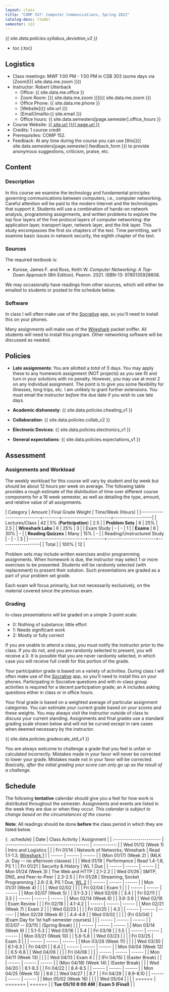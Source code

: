 ```yaml
---
layout: class
title: "COMP 337: Computer Communications, Spring 2022"
catalog-desc: (todo)
semester: s22
---
```


*{{ site.data.policies.syllabus_deviation_v2 }}*

* toc
{:toc}

## Logistics

* Class meetings: MWF 1:00 PM - 1:50 PM in CSB 303 (some days via [Zoom]({{ site.data.me.zoom }}))
* Instructor: Robert Utterback
  * Office: {{ site.data.me.office }}
  * Zoom Room: [{{ site.data.me.zoom }}]({{ site.data.me.zoom }})
  * Office Phone: {{ site.data.me.phone }}
  * [Website]({{ site.url }})
  * [Email](mailto:{{ site.email }})
  * Office hours: {{ site.data.semesters[page.semester].office_hours }}
* Course Website: <a href="{{ site.url }}{{ page.url }}">{{ site.url }}{{ page.url }}</a>
* Credits: 1 course credit
* Prerequisites: COMP 152.
* Feedback: At any time during the course you can use
  [this]({{ site.data.semesters[page.semester].feedback_form }}) to provide
  anonymous suggestions, criticism, praise, etc.

## Content

### Description

In this course we examine the technology and fundamental principles
governing communications between computers, i.e., computer
networking. Careful attention will be paid to the modern Internet and
the technologies that support it. Students will use a combination of
hands-on network analysis, programming assignments, and written
problems to explore the top four layers of the five protocol layers of
computer networking: the application layer, transport layer, network
layer, and the link layer. This study encompasses the first six
chapters of the text. Time permitting, we'll examine basic issues in
network security, the eighth chapter of the text.

### Sources

The required textbook is:

* Kurose, James F. and Ross, Keith W. *Computer Networking: A Top-Down Approach* (8th
  Edition). Pearon. 2021. ISBN-13: 9780135928608.
  
We may occasionally have readings from other sources, which will
either be emailed to students or posted to the schedule below.

### Software

In class I will often make use of the
[Socrative](https://socrative.com) app, so you'll need to install this
on your phones.

Many assignments will make use of the
[Wireshark](https://www.wireshark.org/) packet sniffer. All students
will need to install this program. Other networking software will be
discussed as needed.

## Policies

* **Late assignments**: You are allotted a *total* of *5* days. You
  may apply these to any homework assignment (NOT projects) as you see
  fit and turn in your solutions with no penalty. However, you may use
  at most 2 on any individual assignment. The point is to give you
  some flexibility for illnesses, long trips, etc. I am unlikely to
  grant further extensions. You must email the instructor *before* the
  due date if you wish to use late days.

* **Academic dishonesty**: {{ site.data.policies.cheating_v1 }}

* **Collaboration**: {{ site.data.policies.collab_v2 }}

* **Electronic Devices**: {{ site.data.policies.electronics_v1 }}

* **General expectations**: {{ site.data.policies.expectations_v1 }}

## Assessment

### Assignments and Workload

The weekly workload for this course will vary by student and by week
but should be about 12 hours per week on average. The following table
provides a rough estimate of the distribution of time over different
course components for a 16 week semester, as well as detailing the
type, amount, and relative value of all assignments.

| Category                   | Amount |     Final Grade Weight | Time/Week (Hours) |
|----------------------------+--------+------------------------+-------------------|
| Lectures/Class             |     42 | 5% (**Participation**) |               2.5 |
| **Problem Sets**           |      6 |                    25% |               2.5 |
| **Wireshark Labs**         |      6 |                    25% |                 3 |
| Exam Study                 |      - |                      - |                 1 |
| **Exams**                  |      6 |                    30% |                 - |
| **Reading Quizzes**        |   Many |                    15% |                 - |
| Reading/Unstructured Study |      - |                      - |                 3 |
|----------------------------+--------+------------------------+-------------------|
| Total                      |        |                   100% |                12 |

Problem sets may include written exercises and/or programming
assignments. When homework is due, the instructor may select 1 or more
exercises to be presented. Students will be randomly selected (with
replacement) to present their solution. Such presentations are graded
as a part of your problem set grade.

Each exam will focus primarily, but not necessarily exclusively, on
the material covered since the previous exam.

### Grading

In-class presentations will be graded on a simple 3-point scale:

- 0: Nothing of substance; little effort
- 1: Needs significant work
- 2: Mostly or fully correct

If you are unable to attend a class, you must notify the instructor
*prior* to the class. If you do not, and you are randomly selected to
present, you will receive a 0. It is possible that you are never
randomly selected, in which case you will receive full credit for this
portion of the grade.

Your participation grade is based on a variety of activities. During
class I will often make use of the [Socrative](https://socrative.com)
app, so you'll need to install this on your phones. Participating in
Socrative questions and with in-class group activities is required for
a decent participation grade; an A includes asking questions either in
class or in office hours.

Your final grade is based on a weighted average of particular
assignment categories. You can estimate your current grade based on
your scores and these weights. You may always visit the instructor
outside of class to discuss your current standing. Assignments and
final grades use a standard grading scale shown below and will not
be curved except in rare cases when deemed necessary by the
instructor.

{{ site.data.policies.gradescale_std_v1 }}

You are always welcome to challenge a grade that you feel is unfair or
calculated incorrectly. Mistakes made in your favor will never be
corrected to lower your grade. Mistakes made not in your favor will be
corrected. *Basically, after the initial grading your score can only
go up as the result of a challenge.*

## Schedule
The following **tentative** calendar should give you a feel for how
work is distributed throughout the semester. Assignments and events
are listed in the week they are due or when they occur. *This calendar
is subject to change based on the circumstances of the course*.

**Note**: All readings should be done **before** the class period in
which they are listed below.

<!-- Each day's slides/notes can be found in [this shared -->
<!-- folder](https://monmouthcollege-my.sharepoint.com/:f:/g/personal/rutterback_monmouthcollege_edu/El9m6H7DIk9PmTw_63XCwhABvx_cembEy2hSjaVvBX1fCg?e=6RM3Cl). You -->
<!-- will need to be logged in to your Monmouth College account to see the -->
<!-- folder. If I have not uploaded the week's slides by Friday afternoon -->
<!-- you are free to email me a reminder. -->


{: .schedule}
| Date                     | Class Activity                             | Assignment                     |
| :----------------------- | :----------------------------------------: | -----------:                   |
| Wed 01/12 (Week 1)       | Intro and Logistics                        |                                |
| Fri 01/14                | Network of Networks; Wireshark             | Read 1.1-1.3, [Wireshark 1][1] |
| ------                   | ------                                     | ------                         |
| (Mon 01/17) (Week 2)     | (MLK Jr. Day -- no afternoon classes)      |                                |
| Wed 01/19                | Performance                                | Read 1.4-1.8, PS 1             |
| Fri 01/21                | Security & History                         | WL 1 Due                       |
| ------                   | ------                                     | ------                         |
| Mon 01/24 (Week 3)       | The Web and HTTP                           | 2.1-2.2                        |
| Wed 01/26                | SMTP, DNS, and Peer-to-Peer                | 2.3-2.5                        |
| Fri 01/28                | Streaming; Socket Programming              | 2.6-2.8, PS 1 Due, [WL 2][2]   |
| ------                   | ------                                     | ------                         |
| Mon 01/31 (Week 4)       |                                            |                                |
| Wed 02/02                |                                            |                                |
| Fri 02/04                | Exam 1                                     |                                |
| ------                   | ------                                     | ------                         |
| Mon 02/07 (Week 5)       |                                            | 3.1-3.3                        |
| Wed 02/09                |                                            | 3.4                            |
| Fri 02/11                |                                            | 3.5                            |
| ------                   | ------                                     | ------                         |
| Mon 02/14 (Week 6)       |                                            | 3.6-3.9                        |
| Wed 02/16                | Exam Review                                |                                |
| Fri 02/18                |                                            | 4.1-4.2                        |
| ------                   | ------                                     | ------                         |
| Mon 02/21 (Week 7)       | Exam 2                                     |                                |
| Wed 02/23                |                                            |                                |
| Fri 02/25                |                                            | 4.3                            |
| ------                   | ------                                     | ------                         |
| Mon 02/28 (Week 8)       |                                            | 4.4-4.6                        |
| Wed 03/02                |                                            |                                |
| (Fri 03/04)              | (Exam Day for 1st half-semester courses)   |                                |
| ------                   | ------                                     | ------                         |
| (03/07 -- 03/11)         | (Spring Break)                             |                                |
| ------                   | ------                                     | ------                         |
| Mon 03/14 (Week 9)       |                                            | 5.1-5.3                        |
| Wed 03/16                |                                            | 5.4                            |
| Fri 03/18                |                                            | 5.5                            |
| ------                   | ------                                     | ------                         |
| Mon 03/21 (Week 10)      |                                            | 5.6-5.8                        |
| Wed 03/23                |                                            |                                |
| Fri 03/25                | Exam 3                                     |                                |
| ------                   | ------                                     | ------                         |
| Mon 03/28 (Week 11)      |                                            |                                |
| Wed 03/30                |                                            | 6.1-6.3                        |
| Fri 04/01                |                                            | 6.4                            |
| ------                   | ------                                     | ------                         |
| Mon 04/04 (Week 12)      |                                            | 6.5-6.8                        |
| Wed 04/06                |                                            |                                |
| Fri 04/08                |                                            |                                |
| ------                   | ------                                     | ------                         |
| Mon 04/11 (Week 13)      |                                            |                                |
| Wed 04/13                | Exam 4                                     |                                |
| (Fri 04/15)              | (Easter Break)                             |                                |
| ------                   | ------                                     | ------                         |
| (Mon 04/18) (Week 14)    | (Easter Break)                             |                                |
| Wed 04/20                |                                            | 8.1-8.3                        |
| Fri 04/22                |                                            | 8.4-8.5                        |
| ------                   | ------                                     | ------                         |
| Mon 04/25 (Week 15)      |                                            | 8.6                            |
| Wed 04/27                |                                            | 8.7                            |
| Fri 04/29                |                                            | 8.9-8.10                       |
| ------                   | ------                                     | ------                         |
| Mon 05/02 (Week 16)      |                                            |                                |
| Wed 05/04                |                                            |                                |
| ======                   | =======                                    | ======                         |
| **Tue 05/10 8:00 AM**    | **Exam 5 (Final)**                         |                                |


[1]: https://monmouthcollege-my.sharepoint.com/:w:/g/personal/rutterback_monmouthcollege_edu/Eb3WAZMznENBumledDjqHrwBo4YEWxA7lLQEkWSRXRJKKA?e=WGXdVy
[2]: TBD

<!-- Local Variables: -->
<!-- eval: (orgtbl-mode) -->
<!-- End: -->
